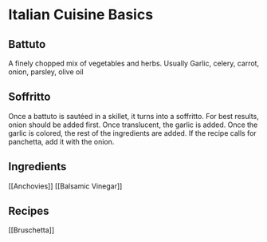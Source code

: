 # Italian Cuisine Basics

## Battuto
A finely chopped mix of vegetables and herbs. Usually Garlic, celery, carrot, onion, parsley, olive oil

## Soffritto
Once a battuto is sautéed in a skillet, it turns into a soffritto. For best results, onion should be added first. Once translucent, the garlic is added. Once the garlic is colored, the rest of the ingredients are added. If the recipe calls for panchetta, add it with the onion.

## Ingredients
[[Anchovies]]
[[Balsamic Vinegar]]

## Recipes
[[Bruschetta]]